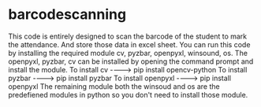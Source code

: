 # barcodescanning
This code is entirely designed to scan the barcode of the student to mark the attendance. And store those data in excel sheet.
You can run this code by installing the required module cv, pyzbar, openpyxl, winsound, os.
The openpyxl, pyzbar, cv can be installed by opening the command prompt and install the module.
To install cv ----> pip install opencv-python
To install pyzbar ----> pip install pyzbar
To install openpyxl ----> pip install openpyxl
The remaining module both the winsoud and os are the predefiened modules in python so you don't need to install those module.
